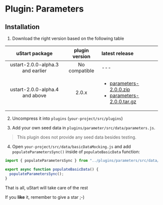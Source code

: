 # Plugin: Parameters

## Installation

1. Download the right version based on the following table

| uStart package | plugin version | latest release |
|  :---: | :---: | :--- |
| ustart-2.0.0-alpha.3 and earlier | No compatible | --- |
| ustart-2.0.0-alpha.4 and above | 2.0.x | <ul><li><a href="https://github.com/ustart-dev/ustart-plugins/releases/download/parameters%2F2.0.0/parameters-2.0.0.zip">parameters-2.0.0.zip</a></li><li><a href="https://github.com/ustart-dev/ustart-plugins/releases/download/parameters%2F2.0.0/parameters-2.0.0.tar.gz">parameters-2.0.0.tar.gz</a></li> |

2. Uncompress it into `plugins` (`your-project/src/plugins`)

3. Add your own seed data in `plugins/parameter/src/data/parameters.js`.

> This plugin does not provide any seed data besides testing.

4. Open `your-project/src/data/basicDataMocking.js` and add `populateParametersSync()` inside of `populateBasicData` function:

```js
import { populateParametersSync } from "../plugins/parameters/src/data/populate";

export async function populateBasicData() {
  populateParametersSync();
}
```

That is all, uStart will take care of the rest

If you **like** it, remember to give a star ;-)
